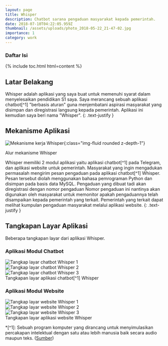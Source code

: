 ```yaml
---
layout: page
title: Whisper
description: Chatbot sarana pengaduan masyarakat kepada pemerintah.
date: 2018-07-10T04:22:05.959Z
thumbnail: /assets/uploads/photo_2018-05-22_21-47-02.jpg
importance: 1
category: work
---
```



<nav class="l-text figcaption">
    <h3>Daftar Isi</h3>
    {% include toc.html html=content %}
</nav>


## Latar Belakang

Whisper adalah aplikasi yang saya buat untuk memenuhi syarat dalam menyelesaikan pendidikan S1 saya. Saya merancang sebuah aplikasi chatbot[^1] "berbasis aturan" guna menjembatani aspirasi masyarakat yang disimpan dan diregistrasi langsung kepada pemerintah. Aplikasi ini kemudian saya beri nama "Whisper".
{: .text-justify }

## Mekanisme Aplikasi

![Mekanisme kerja Whisper](/assets/uploads/mekanisme-whisper.png "Mekanisme kerja Whisper"){:class="img-fluid rounded z-depth-1"}
<div class="caption">
    Alur mekanisme Whisper
</div>

Whisper memiliki 2 modul aplikasi yaitu aplikasi chatbot[^1] pada Telegram, dan aplikasi website untuk pemerintah. Masyarakat yang ingin mengadukan permasalah mengirim pesan pengaduan  pada aplikasi chatbot[^1] Whisper. Pesan tersebut diolah menggunakan bahasa pemrograman Python dan disimpan pada basis data MySQL. Pengaduan yang dibuat tadi akan diregistrasi dengan nomor pengaduan Nomor pengaduan ini nantinya akan digunakan oleh masyarakat untuk memonitor apakah pengaduannya telah disampaikan kepada pemerintah yang terkait. Pemerintah yang terkait dapat melihat kumpulan pengaduan masyarakat melalui aplikasi website.
{: .text-justify }

## Tangkapan Layar Aplikasi

Beberapa tangkapan layar dari aplikasi Whisper.

### Aplikasi Modul Chatbot

<div class="row justify-content-sm-center">
    <div class="col-sm-4 mt-3 mt-md-0">
        <img src="/assets/uploads/chatbot_whisper_1.png" title="Tangkap layar chatbot Whisper 1" class="img-fluid rounded z-depth-1 p-1" >
    </div>
    <div class="col-sm-4 mt-3 mt-md-0">
        <img src="/assets/uploads/chatbot_whisper_2.png" title="Tangkap layar chatbot Whisper 2" class="img-fluid rounded z-depth-1 p-1" >
    </div>
    <div class="col-sm-4 mt-3 mt-md-0">
        <img src="/assets/uploads/chatbot_whisper_3.png" title="Tangkap layar chatbot Whisper 3" class="img-fluid rounded z-depth-1 p-1" >
    </div>
</div>
<div class="caption">
    Tangkapan layar aplikasi chatbot[^1] Whisper
</div>

### Aplikasi Modul Website

<div class="row justify-content-sm-center">
    <div class="col-sm-12">
        <img src="/assets/uploads/website_whisper_1.png" title="Tangkap layar website Whisper 1" class="img-fluid rounded z-depth-1 p-1" >
    </div>
    <div class="col-sm-12">
        <img src="/assets/uploads/website_whisper_2.png" title="Tangkap layar website Whisper 2" class="img-fluid rounded z-depth-1 p-1" >
    </div>
    <div class="col-sm-12">
        <img src="/assets/uploads/website_whisper_3.png" title="Tangkap layar website Whisper 3" class="img-fluid rounded z-depth-1 p-1" >
    </div>
</div>
<div class="caption">
    Tangkapan layar aplikasi website Whisper
</div>

*[^1]: Sebuah program komputer yang dirancang untuk menyimulasikan percakapan intelektual dengan satu atau lebih manusia baik secara audio maupun teks. ([Sumber](https://id.wikipedia.org/wiki/Chatterbot))


